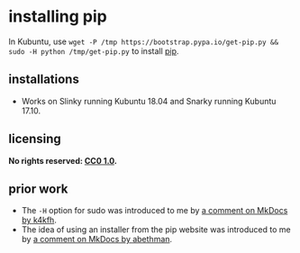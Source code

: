 # installing pip
In Kubuntu, use `wget -P /tmp https://bootstrap.pypa.io/get-pip.py && sudo -H python /tmp/get-pip.py` to install [pip](https://pip.pypa.io/en/stable/).

## installations
- Works on Slinky running Kubuntu 18.04 and Snarky running Kubuntu 17.10.

## licensing
**No rights reserved: [CC0 1.0](https://creativecommons.org/publicdomain/zero/1.0/).**

## prior work
- The `-H` option for sudo was introduced to me by [a comment on MkDocs by k4kfh](https://github.com/mkdocs/mkdocs/issues/195#issuecomment-158222944).
- The idea of using an installer from the pip website was introduced to me by [a comment on MkDocs by abethman](https://github.com/mkdocs/mkdocs/issues/195#issuecomment-102446415).
